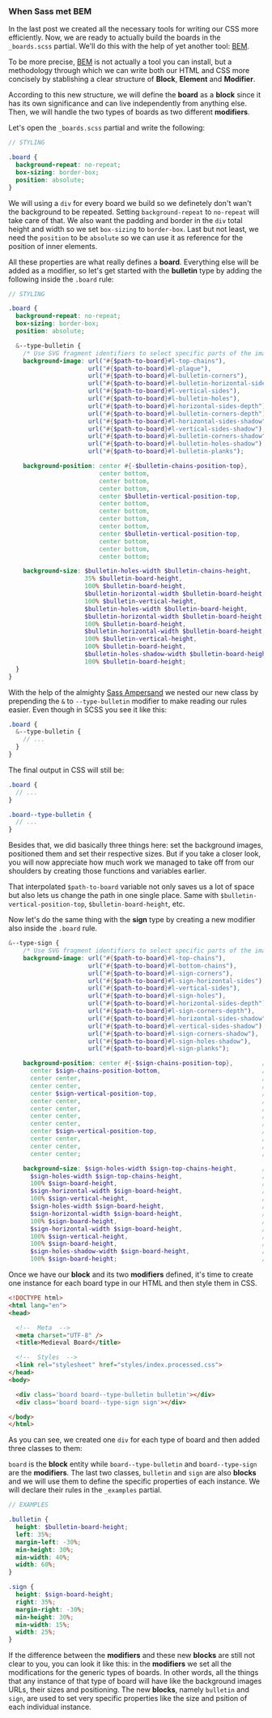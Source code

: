 ### When Sass met BEM

In the last post we created all the necessary tools for writing our CSS more efficiently. Now, we are ready to actually build the boards in the `_boards.scss` partial. We'll do this with the help of yet another tool: [BEM].

To be more precise, [BEM] is not actually a tool you can install, but a methodology through which we can write both our HTML and CSS more concisely by stablishing a clear structure of **Block**, **Element** and **Modifier**.

According to this new structure, we will define the **board** as a **block** since it has its own significance and can live independently from anything else. Then, we will handle the two types of boards as two different **modifiers**.

Let's open the `_boards.scss` partial and write the following:

```scss
// STYLING

.board {
  background-repeat: no-repeat;
  box-sizing: border-box;
  position: absolute;
}
```

We will using a `div` for every board we build so we definetely don't wan't the background to be repeated. Setting `background-repeat` to `no-repeat` will take care of that. We also want the padding and border in the `div` total height and width so we set `box-sizing` to `border-box`. Last but not least, we need the `position` to be `absolute` so we can use it as reference for the position of inner elements.

All these properties are what really defines a **board**. Everything else will be added as a modifier, so let's get started with the **bulletin** type by adding the following inside the `.board` rule:

```scss
// STYLING

.board {
  background-repeat: no-repeat;
  box-sizing: border-box;
  position: absolute;

  &--type-bulletin {
    /* Use SVG fragment identifiers to select specific parts of the image. */
    background-image: url("#{$path-to-board}#l-top-chains"),
                      url("#{$path-to-board}#l-plaque"),
                      url("#{$path-to-board}#l-bulletin-corners"),
                      url("#{$path-to-board}#l-bulletin-horizontal-sides"),
                      url("#{$path-to-board}#l-vertical-sides"),
                      url("#{$path-to-board}#l-bulletin-holes"),
                      url("#{$path-to-board}#l-horizontal-sides-depth"),
                      url("#{$path-to-board}#l-bulletin-corners-depth"),
                      url("#{$path-to-board}#l-horizontal-sides-shadow"),
                      url("#{$path-to-board}#l-vertical-sides-shadow"),
                      url("#{$path-to-board}#l-bulletin-corners-shadow"),
                      url("#{$path-to-board}#l-bulletin-holes-shadow"),
                      url("#{$path-to-board}#l-bulletin-planks");

    background-position: center #{-$bulletin-chains-position-top},        // #l-top-chains
                         center bottom,                                   // #l-plaque
                         center bottom,                                   // #l-bulletin-corners (diffuse and specular)
                         center bottom,                                   // #l-bulletin-horizontal-sides (diffuse and specular)
                         center $bulletin-vertical-position-top,          // #l-vertical-sides
                         center bottom,                                   // #l-bulletin-holes
                         center bottom,                                   // #l-horizontal-sides-depth
                         center bottom,                                   // #l-bulletin-corners-depth
                         center bottom,                                   // #l-horizontal-sides-shadow
                         center $bulletin-vertical-position-top,          // #l-vertical-sides-shadow
                         center bottom,                                   // #l-bulletin-corners-shadow
                         center bottom,                                   // #l-bulletin-holes-shadow
                         center bottom;                                   // #l-bulletin-planks

    background-size: $bulletin-holes-width $bulletin-chains-height,       // #l-top-chains
                     35% $bulletin-board-height,                          // #l-plaque
                     100% $bulletin-board-height,                         // #l-bulletin-corners (diffuse and specular)
                     $bulletin-horizontal-width $bulletin-board-height,   // #l-bulletin-horizontal-sides (diffuse and specular)
                     100% $bulletin-vertical-height,                      // #l-vertical-sides
                     $bulletin-holes-width $bulletin-board-height,        // #l-bulletin-holes
                     $bulletin-horizontal-width $bulletin-board-height,   // #l-horizontal-sides-depth
                     100% $bulletin-board-height,                         // #l-bulletin-corners-depth
                     $bulletin-horizontal-width $bulletin-board-height,   // #l-horizontal-sides-shadow
                     100% $bulletin-vertical-height,                      // #l-vertical-sides-shadow
                     100% $bulletin-board-height,                         // #l-bulletin-corners-shadow
                     $bulletin-holes-shadow-width $bulletin-board-height, // #l-bulletin-holes-shadow
                     100% $bulletin-board-height;                         // #l-bulletin-planks
  }
}
```

With the help of the almighty [Sass Ampersand] we nested our new class by prepending the `&` to `--type-bulletin` modifier to make reading our rules easier. Even though in SCSS you see it like this:

```scss
.board {
  &--type-bulletin {
    // ...
  }
}
```

The final output in CSS will still be:

```scss
.board {
  // ...
}

.board--type-bulletin {
  // ...
}
```

Besides that, we did basically three things here: set the background images, positioned them and set their respective sizes. But if you take a closer look, you will now appreciate how much work we managed to take off from our shoulders by creating those functions and variables earlier.

That interpolated `$path-to-board` variable not only saves us a lot of space but also lets us change the path in one single place. Same with `$bulletin-vertical-position-top`, `$bulletin-board-height`, etc.

Now let's do the same thing with the **sign** type by creating a new modifier also inside the `.board` rule.

```scss
&--type-sign {
    /* Use SVG fragment identifiers to select specific parts of the image. */
    background-image: url("#{$path-to-board}#l-top-chains"),
                      url("#{$path-to-board}#l-bottom-chains"),
                      url("#{$path-to-board}#l-sign-corners"),
                      url("#{$path-to-board}#l-sign-horizontal-sides"),
                      url("#{$path-to-board}#l-vertical-sides"),
                      url("#{$path-to-board}#l-sign-holes"),
                      url("#{$path-to-board}#l-horizontal-sides-depth"),
                      url("#{$path-to-board}#l-sign-corners-depth"),
                      url("#{$path-to-board}#l-horizontal-sides-shadow"),
                      url("#{$path-to-board}#l-vertical-sides-shadow"),
                      url("#{$path-to-board}#l-sign-corners-shadow"),
                      url("#{$path-to-board}#l-sign-holes-shadow"),
                      url("#{$path-to-board}#l-sign-planks");

    background-position: center #{-$sign-chains-position-top},        // #l-top-chains
      center $sign-chains-position-bottom,                            // #l-bottom-chains
      center center,                                                  // #l-sign-corners (diffuse and specular)
      center center,                                                  // #l-sign-horizontal-sides (diffuse and specular)
      center $sign-vertical-position-top,                             // #l-vertical-sides
      center center,                                                  // #l-sign-holes
      center center,                                                  // #l-horizontal-sides-depth
      center center,                                                  // #l-sign-corners-depth
      center center,                                                  // #l-bulletin-horizontal-sides-shadow
      center $sign-vertical-position-top,                             // #l-vertical-sides-shadow
      center center,                                                  // #l-sign-corners-shadow
      center center,                                                  // #l-sign-holes-shadow
      center center;                                                  // #l-sign-planks

    background-size: $sign-holes-width $sign-top-chains-height,       // #l-top-chains
      $sign-holes-width $sign-top-chains-height,                      // #l-bottom-chains
      100% $sign-board-height,                                        // #l-sign-corners (diffuse and specular)
      $sign-horizontal-width $sign-board-height,                      // #l-sign-horizontal-sides (diffuse and specular)
      100% $sign-vertical-height,                                     // #l-vertical-sides
      $sign-holes-width $sign-board-height,                           // #l-sign-holes
      $sign-horizontal-width $sign-board-height,                      // #l-horizontal-sides-depth
      100% $sign-board-height,                                        // #l-sign-corners-depth
      $sign-horizontal-width $sign-board-height,                      // #l-bulletin-horizontal-sides-shadow
      100% $sign-vertical-height,                                     // #l-vertical-sides-shadow
      100% $sign-board-height,                                        // #l-sign-corners-shadow
      $sign-holes-shadow-width $sign-board-height,                    // #l-sign-holes-shadow
      100% $sign-board-height;                                        // #l-sign-planks
```

Once we have our **block** and its two **modifiers** defined, it's time to create one instance for each board type in our HTML and then style them in CSS.

```html
<!DOCTYPE html>
<html lang="en">
<head>

  <!--  Meta  -->
  <meta charset="UTF-8" />
  <title>Medieval Board</title>

  <!--  Styles  -->
  <link rel="stylesheet" href="styles/index.processed.css">
</head>
<body>

  <div class='board board--type-bulletin bulletin'></div>
  <div class='board board--type-sign sign'></div>

</body>
</html>
```

As you can see, we created one `div` for each type of board and then added three classes to them:

`board` is the **block** entity while `board--type-bulletin` and `board--type-sign` are the **modifiers**. The last two classes, `bulletin` and `sign` are also **blocks** and we will use them to define the specific properties of each instance. We will declare their rules in the `_examples` partial.

```scss
// EXAMPLES

.bulletin {
  height: $bulletin-board-height;
  left: 35%;
  margin-left: -30%;
  min-height: 30%;
  min-width: 40%;
  width: 60%;
}

.sign {
  height: $sign-board-height;
  right: 35%;
  margin-right: -30%;
  min-height: 30%;
  min-width: 15%;
  width: 25%;
}
```  

If the difference between the **modifiers** and these new **blocks** are still not clear to you, you can look it like this: in the **modifiers** we set all the modifications for the generic types of boards. In other words, all the things that any instance of that type of board will have like the background images URLs, their sizes and positioning. The new **blocks**, namely `bulletin` and `sign`, are used to set very specific properties like the size and psition of each individual instance.

[BEM]: http://getbem.com/
[Sass Ampersand]: https://css-tricks.com/the-sass-ampersand/
